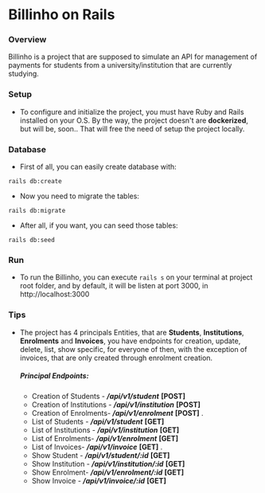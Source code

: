 # Billinho on Rails

### Overview

Billinho is a project that are supposed to simulate an API for management of payments for students from a university/institution that are currently studying.

### Setup

* To configure and initialize the project, you must have Ruby and Rails installed on your O.S. By the way, the project doesn't are **dockerized**, but will be, soon.. That will free the need of setup the project locally.

### Database

* First of all, you can easily create database with:
```
rails db:create
```

* Now you need to migrate the tables:
```
rails db:migrate
```

* After all, if you want, you can seed those tables:
```
rails db:seed
```

### Run

* To run the Billinho, you can execute `rails s` on your terminal at project root folder, and by default, it will be listen at port 3000, in http://localhost:3000

### Tips

* The project has 4 principals Entities, that are **Students**, **Institutions**, **Enrolments** and **Invoices**, you have endpoints for creation, update, delete, list, show specific, for everyone of then, with the exception of invoices, that are only created through enrolment creation.

  ##### Principal Endpoints:
  * Creation of Students - ***/api/v1/student*** **[POST]**
  * Creation of Institutions - ***/api/v1/institution*** **[POST]**
  * Creation of Enrolments- ***/api/v1/enrolment*** **[POST]**
.
  * List of Students - ***/api/v1/student*** **[GET]**
  * List of Institutions - ***/api/v1/institution*** **[GET]**
  * List of Enrolments- ***/api/v1/enrolment*** **[GET]**
  * List of Invoices- ***/api/v1/invoice*** **[GET]**
.
  * Show Student - ***/api/v1/student/:id*** **[GET]**
  * Show Institution - ***/api/v1/institution/:id*** **[GET]**
  * Show Enrolment- ***/api/v1/enrolment/:id*** **[GET]**
  * Show Invoice - ***/api/v1/invoice/:id*** **[GET]**